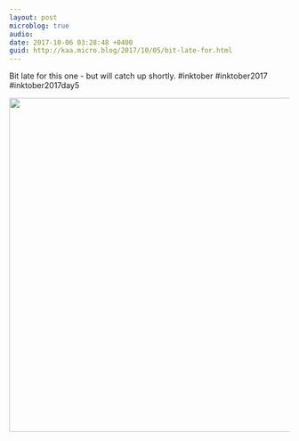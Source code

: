```yaml
---
layout: post
microblog: true
audio: 
date: 2017-10-06 03:28:48 +0400
guid: http://kaa.micro.blog/2017/10/05/bit-late-for.html
---
```

Bit late for this one - but will catch up shortly. #inktober  #inktober2017  #inktober2017day5

<img src="https://micro.kaa.bz/uploads/2018/2dc7caf906.jpg" width="600" height="600" />
